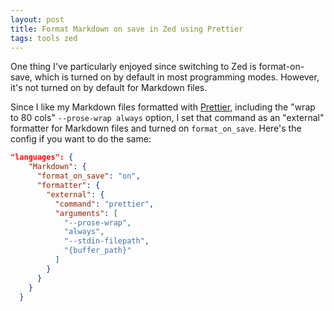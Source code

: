 ```yaml
---
layout: post
title: Format Markdown on save in Zed using Prettier
tags: tools zed
---
```


One thing I've particularly enjoyed since switching to Zed is format-on-save,
which is turned on by default in most programming modes. However, it's not
turned on by default for Markdown files.

Since I like my Markdown files formatted with [Prettier](https://prettier.io),
including the "wrap to 80 cols" `--prose-wrap always` option, I set that command
as an "external" formatter for Markdown files and turned on `format_on_save`.
Here's the config if you want to do the same:

```json
"languages": {
    "Markdown": {
      "format_on_save": "on",
      "formatter": {
        "external": {
          "command": "prettier",
          "arguments": [
            "--prose-wrap",
            "always",
            "--stdin-filepath",
            "{buffer_path}"
          ]
        }
      }
    }
  }
```
